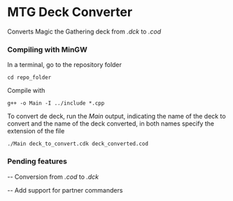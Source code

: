 # MTG Deck Converter

Converts Magic the Gathering deck from *.dck* to *.cod*

### Compiling with MinGW

In a terminal, go to the repository folder

`cd repo_folder`

Compile with

`g++ -o Main -I ../include *.cpp`

To convert de deck, run the *Main* output, indicating the name of the deck to convert and the name of the deck converted, in both names specify the extension of the file

`./Main deck_to_convert.cdk deck_converted.cod`

### Pending features

-- Conversion from *.cod* to *.dck*

-- Add support for partner commanders 